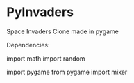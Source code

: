 # PyInvaders
Space Invaders Clone made in pygame

Dependencies:

import math
import random

import pygame
from pygame import mixer
